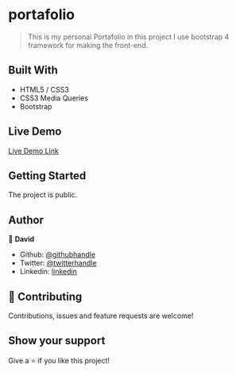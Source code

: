 # portafolio

> This is my personal Portafolio  in this project I use bootstrap 4 framework for making the front-end.



## Built With

- HTML5 / CSS3
- CSS3 Media Queries
- Bootstrap

## Live Demo

[Live Demo Link](https://raw.githack.com/Fanger53/portafolio/main/index.html)

## Getting Started

The project is public.

## Author

👤 **David**

- Github: [@githubhandle](https://github.com/Fanger53)
- Twitter: [@twitterhandle](https://twitter.com/DavidLe97005129)
- Linkedin: [linkedin](https://www.linkedin.com/in/hamayun-waheed/)

## 🤝 Contributing

Contributions, issues and feature requests are welcome!

## Show your support

Give a ⭐️ if you like this project!

